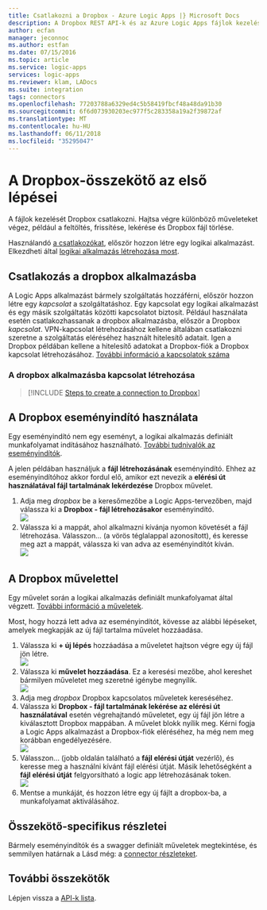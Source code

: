 ```yaml
---
title: Csatlakozni a Dropbox - Azure Logic Apps |} Microsoft Docs
description: A Dropbox REST API-k és az Azure Logic Apps fájlok kezelését és feltöltését
author: ecfan
manager: jeconnoc
ms.author: estfan
ms.date: 07/15/2016
ms.topic: article
ms.service: logic-apps
services: logic-apps
ms.reviewer: klam, LADocs
ms.suite: integration
tags: connectors
ms.openlocfilehash: 77203788a6329ed4c5b58419fbcf48a48da91b30
ms.sourcegitcommit: 6f6d073930203ec977f5c283358a19a2f39872af
ms.translationtype: MT
ms.contentlocale: hu-HU
ms.lasthandoff: 06/11/2018
ms.locfileid: "35295047"
---
```

# <a name="get-started-with-the-dropbox-connector"></a>A Dropbox-összekötő az első lépései
A fájlok kezelését Dropbox csatlakozni. Hajtsa végre különböző műveleteket végez, például a feltöltés, frissítése, lekérése és Dropbox fájl törlése.

Használandó [a csatlakozókat](apis-list.md), először hozzon létre egy logikai alkalmazást. Elkezdheti által [logikai alkalmazás létrehozása most](../logic-apps/quickstart-create-first-logic-app-workflow.md).

## <a name="connect-to-dropbox"></a>Csatlakozás a dropbox alkalmazásba
A Logic Apps alkalmazást bármely szolgáltatás hozzáférni, először hozzon létre egy *kapcsolat* a szolgáltatáshoz. Egy kapcsolat egy logikai alkalmazást és egy másik szolgáltatás közötti kapcsolatot biztosít. Például használata esetén csatlakozhassanak a dropbox alkalmazásba, először a Dropbox *kapcsolat*. VPN-kapcsolat létrehozásához kellene általában csatlakozni szeretne a szolgáltatás eléréséhez használt hitelesítő adatait. Igen a Dropbox példában kellene a hitelesítő adatokat a Dropbox-fiók a Dropbox kapcsolat létrehozásához. [További információ a kapcsolatok száma]()

### <a name="create-a-connection-to-dropbox"></a>A dropbox alkalmazásba kapcsolat létrehozása
> [!INCLUDE [Steps to create a connection to Dropbox](../../includes/connectors-create-api-dropbox.md)]
> 
> 

## <a name="use-a-dropbox-trigger"></a>A Dropbox eseményindító használata
Egy eseményindító nem egy eseményt, a logikai alkalmazás definiált munkafolyamat indításához használható. [További tudnivalók az eseményindítók](../logic-apps/logic-apps-overview.md#logic-app-concepts).

A jelen példában használjuk a **fájl létrehozásának** eseményindító. Ehhez az eseményindítóhoz akkor fordul elő, amikor ezt nevezik a **elérési út használatával fájl tartalmának lekérdezése** Dropbox művelet. 

1. Adja meg *dropbox* be a keresőmezőbe a Logic Apps-tervezőben, majd válassza ki a **Dropbox - fájl létrehozásakor** eseményindító.      
   ![](../../includes/media/connectors-create-api-dropbox/using-dropbox-trigger.PNG)  
2. Válassza ki a mappát, ahol alkalmazni kívánja nyomon követését a fájl létrehozása. Válasszon... (a vörös téglalappal azonosított), és keresse meg azt a mappát, válassza ki van adva az eseményindítót kíván.  
   ![](../../includes/media/connectors-create-api-dropbox/using-dropbox-trigger-2.PNG)  

## <a name="use-a-dropbox-action"></a>A Dropbox művelettel
Egy művelet során a logikai alkalmazás definiált munkafolyamat által végzett. [További információ a műveletek](../logic-apps/logic-apps-overview.md#logic-app-concepts).

Most, hogy hozzá lett adva az eseményindítót, kövesse az alábbi lépéseket, amelyek megkapják az új fájl tartalma művelet hozzáadása.

1. Válassza ki **+ új lépés** hozzáadása a műveletet hajtson végre egy új fájl jön létre.  
   ![](../../includes/media/connectors-create-api-dropbox/using-dropbox-action.PNG)
2. Válassza ki **művelet hozzáadása**. Ez a keresési mezőbe, ahol kereshet bármilyen műveletet meg szeretné igénybe megnyílik.  
   ![](../../includes/media/connectors-create-api-dropbox/using-dropbox-action-2.PNG)
3. Adja meg *dropbox* Dropbox kapcsolatos műveletek kereséséhez.  
4. Válassza ki **Dropbox - fájl tartalmának lekérése az elérési út használatával** esetén végrehajtandó műveletet, egy új fájl jön létre a kiválasztott Dropbox mappában. A művelet blokk nyílik meg. Kérni fogja a Logic Apps alkalmazást a Dropbox-fiók eléréséhez, ha még nem meg korábban engedélyezésére.  
   ![](../../includes/media/connectors-create-api-dropbox/using-dropbox-action-3.PNG)  
5. Válasszon... (jobb oldalán található a **fájl elérési útját** vezérlő), és keresse meg a használni kívánt fájl elérési útját. Másik lehetőségként a **fájl elérési útját** felgyorsítható a logic app létrehozásának token.  
   ![](../../includes/media/connectors-create-api-dropbox/using-dropbox-action-4.PNG)  
6. Mentse a munkáját, és hozzon létre egy új fájlt a dropbox-ba, a munkafolyamat aktiválásához.  

## <a name="connector-specific-details"></a>Összekötő-specifikus részletei

Bármely eseményindítók és a swagger definiált műveletek megtekintése, és semmilyen határnak a Lásd még: a [connector részleteket](/connectors/dropbox/).

## <a name="more-connectors"></a>További összekötők
Lépjen vissza a [API-k lista](apis-list.md).